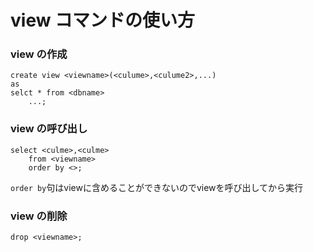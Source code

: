# view コマンドの使い方

### view の作成

```mysql
create view <viewname>(<culume>,<culume2>,...)
as 
selct * from <dbname>
    ...;
```

### view の呼び出し

```mysql
select <culme>,<culme>
    from <viewname>
    order by <>;
```

`order by`句はviewに含めることができないのでviewを呼び出してから実行

### view の削除

```mysql
drop <viewname>;
```

